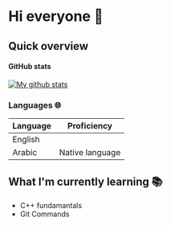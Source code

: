 # Hi everyone :wave:



## Quick overview


#### GitHub stats 
<a href="https://github.com/anuraghazr/github-readme-stats">
  <img align="center" src="https://github-readme-stats.anuraghazra1.vercel.app/api?username=yaheam&show_icons=true&line_height=27&include_all_commits=true" alt="My github stats" />
</a>  



<!--### What I do

I do Open Source. In fact, I do Open Source so much, that 95% of my work on
GitHub is free and open to everyone. I am really passionate about doing web
development, it is in my opinion the best combination of logical programming and
(sometimes) beautiful design.-->

<!-- TODO: Change later -->
<!--## My skills 📜 -->



### Languages 🌐

| Language      | Proficiency      |
| ------------- | ---------------- |
| English       |                  |
| Arabic        | Native language  |

## What I'm currently learning 📚

- C++ fundamantals 
- Git Commands
